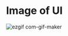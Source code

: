 # Image of UI
![ezgif com-gif-maker](https://user-images.githubusercontent.com/29852314/209715475-a46e671e-3416-43cf-b9d6-f45cafcea844.jpg)

